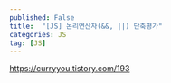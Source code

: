 ```yaml
---
published: False
title:  "[JS] 논리연산자(&&, ||) 단축평가"
categories: JS
tag: [JS]
---
```

https://curryyou.tistory.com/193